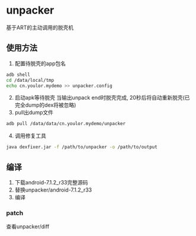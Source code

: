 # unpacker
基于ART的主动调用的脱壳机

## 使用方法
1. 配置待脱壳的app包名
```bash
adb shell
cd /data/local/tmp
echo cn.youlor.mydemo >> unpacker.config
```
2. 启动apk等待脱壳
当输出unpack end时脱壳完成, 20秒后将自动重新脱壳(已完全dump的dex将被忽略)
3. pull出dump文件
```bash
adb pull /data/data/cn.youlor.mydemo/unpacker
```
4. 调用修复工具
```bash
java dexfixer.jar -f /path/to/unpacker -o /path/to/output
```



## 编译

1. 下载android-7.1.2_r33完整源码
2. 替换unpacker/android-7.1.2_r33
3. 编译



### patch

查看unpacker/diff